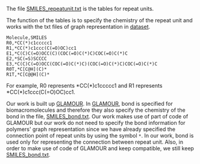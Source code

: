 The file [SMILES_repeatunit.txt](https://github.com/olsenlabmit/Polymer-Ensemble-Similarity/blob/main/tables/SMILES_repeatunit.txt) is the tables for repeat units.

The function of the tables is to specify the chemistry of the repeat unit and works with the txt files of graph representation in [dataset](https://github.com/olsenlabmit/Polymer-Ensemble-Similarity/tree/main/dataset).

```
Molecule,SMILES
R0,*CC(*)c1ccccc1
R1,*CC(*)c1ccc(C(=O)OC)cc1
E1,*C(C)C(=O)OCC(C)(COC(=O)C(*)C)COC(=O)C(*)C
E2,*SC(=S)SCCCC
E3,*C(C)C(=O)OCC(COC(=O)C(*)C)(COC(=O)C(*)C)COC(=O)C(*)C
R0T,*C[C@H](C)*
R1T,*C[C@@H](C)*
```
For example, R0 represents \*CC(\*)c1ccccc1 and  R1 represents \*CC(\*)c1ccc(C(=O)OC)cc1. 


Our work is built up [GLAMOUR](https://github.com/learningmatter-mit/GLAMOUR). In [GLAMOUR](https://github.com/learningmatter-mit/GLAMOUR), bond is specified for biomacromolecules and therefore they also specify the chemistry of the bond in the file, [SMILES_bond.txt](https://github.com/olsenlabmit/Polymer-Ensemble-Similarity/blob/main/tables/SMILES_bond.txt). Our work makes use of part of code of GLAMOUR but our work do not need to specify the bond information for polymers' graph representation since we have already specified the connection point of repeat units by using the symbol  `*`. In our work, bond is used only for representing the connection between repeat unit. Also, in order to make use of code of GLAMOUR and keep compatible, we still keep [SMILES_bond.txt](https://github.com/olsenlabmit/Polymer-Ensemble-Similarity/blob/main/tables/SMILES_bond.txt). 